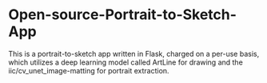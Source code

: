 # Open-source-Portrait-to-Sketch-App
This is a portrait-to-sketch app written in Flask, charged on a per-use basis, which utilizes a deep learning model called ArtLine for drawing and the iic/cv_unet_image-matting for portrait extraction.

